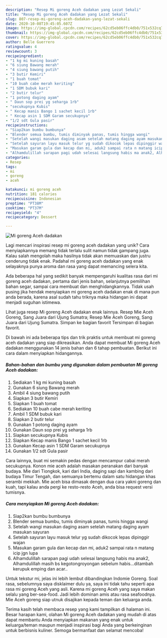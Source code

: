```yaml
---
description: "Resep Mi goreng Aceh dadakan yang Lezat Sekali"
title: "Resep Mi goreng Aceh dadakan yang Lezat Sekali"
slug: 807-resep-mi-goreng-aceh-dadakan-yang-lezat-sekali
date: 2020-10-08T19:45:05.607Z
image: https://img-global.cpcdn.com/recipes/62cd5eb06ffc4db0/751x532cq70/mi-goreng-aceh-dadakan-foto-resep-utama.jpg
thumbnail: https://img-global.cpcdn.com/recipes/62cd5eb06ffc4db0/751x532cq70/mi-goreng-aceh-dadakan-foto-resep-utama.jpg
cover: https://img-global.cpcdn.com/recipes/62cd5eb06ffc4db0/751x532cq70/mi-goreng-aceh-dadakan-foto-resep-utama.jpg
author: Belle Guerrero
ratingvalue: 4
reviewcount: 3
recipeingredient:
- "1 kg mi kuning basah"
- "6 siung Bawang merah"
- "4 siung bawang putih"
- "3 butir Kemiri"
- "1 buah tomat"
- "10 buah cabe merah keriting"
- "1 SDM bubuk kari"
- "2 butir telur"
- "1 potong daging ayam"
- " Daun sop prei yg seharga 1rb"
- "secukupnya Kubis"
- " Kecap manis Bango 1 sachet kecil 1rb"
- " Kecap asin 1 SDM Garam secukupnya"
- "1/2 sdt Gula pasir"
recipeinstructions:
- "Siap2kan bumbu bumbunya"
- "Blender semua bumbu, tumis diminyak panas, tumis hingga wangi"
- "Setelah wangi masukan daging asam setelah matang daging ayam masukan sayuran"
- "Setelah sayuran layu masuk telur yg sudah dikocok lepas dipinggir wajan"
- "Masukan garam gula dan kecap dan mi, aduk2 sampai rata n matang icip jgn lupa"
- "Alhamdulillah sarapan pagi udah selesai langsung habis ma anak2, Alhamdulillah masih bs kegotongroyongan sebelum habis...ditambah kerupuk emping dan acar.."
categories:
- Resep
tags:
- mi
- goreng
- aceh

katakunci: mi goreng aceh 
nutrition: 181 calories
recipecuisine: Indonesian
preptime: "PT38M"
cooktime: "PT37M"
recipeyield: "4"
recipecategory: Dessert

---
```



![Mi goreng Aceh dadakan](https://img-global.cpcdn.com/recipes/62cd5eb06ffc4db0/751x532cq70/mi-goreng-aceh-dadakan-foto-resep-utama.jpg)

Lagi mencari inspirasi resep mi goreng aceh dadakan yang unik? Cara menyiapkannya memang tidak terlalu sulit namun tidak gampang juga. Kalau salah mengolah maka hasilnya tidak akan memuaskan dan justru cenderung tidak enak. Padahal mi goreng aceh dadakan yang enak selayaknya punya aroma dan rasa yang dapat memancing selera kita.

Ada beberapa hal yang sedikit banyak mempengaruhi kualitas rasa dari mi goreng aceh dadakan, pertama dari jenis bahan, selanjutnya pemilihan bahan segar, sampai cara membuat dan menghidangkannya. Tidak usah pusing jika hendak menyiapkan mi goreng aceh dadakan enak di mana pun anda berada, karena asal sudah tahu triknya maka hidangan ini dapat menjadi suguhan istimewa.

Lihat juga resep Mi goreng Aceh dadakan enak lainnya. Resep Mie Aceh Goreng, Sang Juara dari Ujung Sumatra; Resep Mie Aceh Goreng, Sang Juara dari Ujung Sumatra. Simpan ke bagian favorit Tersimpan di bagian favorit.


Di bawah ini ada beberapa tips dan trik praktis untuk membuat mi goreng aceh dadakan yang siap dikreasikan. Anda dapat membuat Mi goreng Aceh dadakan menggunakan 14 jenis bahan dan 6 tahap pembuatan. Berikut ini cara dalam menyiapkan hidangannya.

<!--inarticleads1-->

##### Bahan-bahan dan bumbu yang digunakan dalam pembuatan Mi goreng Aceh dadakan:

1. Sediakan 1 kg mi kuning basah
1. Gunakan 6 siung Bawang merah
1. Ambil 4 siung bawang putih
1. Siapkan 3 butir Kemiri
1. Siapkan 1 buah tomat
1. Sediakan 10 buah cabe merah keriting
1. Ambil 1 SDM bubuk kari
1. Siapkan 2 butir telur
1. Gunakan 1 potong daging ayam
1. Gunakan  Daun sop prei yg seharga 1rb
1. Siapkan secukupnya Kubis
1. Siapkan  Kecap manis Bango 1 sachet kecil 1rb
1. Gunakan  Kecap asin 1 SDM Garam secukupnya
1. Gunakan 1/2 sdt Gula pasir


Cara lainnya, buat mi semakin pedas dengan mencampur cabai merah secukupnya. Konon mie aceh adalah masakan peranakan dari banyak budaya. Mie dari Tiongkok, kari dari India, daging sapi dan kambing dari budaya Timur Tengah, dan semuanya bertemu dalam satu hidangan khas serambi mekkah. Mie aceh bisa dimasak dengan dua cara yakni goreng dan kuah, tapi kalau anda pergi ke resto-resto Aceh, anda bisa request versi tumisnya. 

<!--inarticleads2-->

##### Cara menyiapkan Mi goreng Aceh dadakan:

1. Siap2kan bumbu bumbunya
1. Blender semua bumbu, tumis diminyak panas, tumis hingga wangi
1. Setelah wangi masukan daging asam setelah matang daging ayam masukan sayuran
1. Setelah sayuran layu masuk telur yg sudah dikocok lepas dipinggir wajan
1. Masukan garam gula dan kecap dan mi, aduk2 sampai rata n matang icip jgn lupa
1. Alhamdulillah sarapan pagi udah selesai langsung habis ma anak2, Alhamdulillah masih bs kegotongroyongan sebelum habis...ditambah kerupuk emping dan acar..


Untuk tekstur mi, jelas ini lebih lembut dibandingkan Indomie Goreng. Soal rasa, sebelumnya saya disklaimer dulu ya, saya ini tidak tahu seperti apa rasa mi goreng Aceh yang asli. Karena mi goreng Aceh yang saya makan selalu yang ber-sea-food. Jadi lebih dominan amis atau rasa seafoodnya. Mie Aceh goreng siap utnuk disajikan kepada teman dan keluarga anda. 

Terima kasih telah membaca resep yang kami tampilkan di halaman ini. Besar harapan kami, olahan Mi goreng Aceh dadakan yang mudah di atas dapat membantu Anda menyiapkan makanan yang enak untuk keluarga/teman maupun menjadi inspirasi bagi Anda yang berkeinginan untuk berbisnis kuliner. Semoga bermanfaat dan selamat mencoba!

